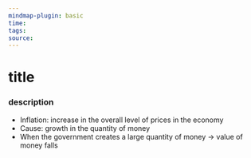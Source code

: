 ```yaml
---
mindmap-plugin: basic
time: 
tags: 
source:
---
```

# title
### description
- Inflation: increase in the overall level of prices in the economy
- Cause: growth in the quantity of money
- When the government creates a large quantity of money → value of money falls